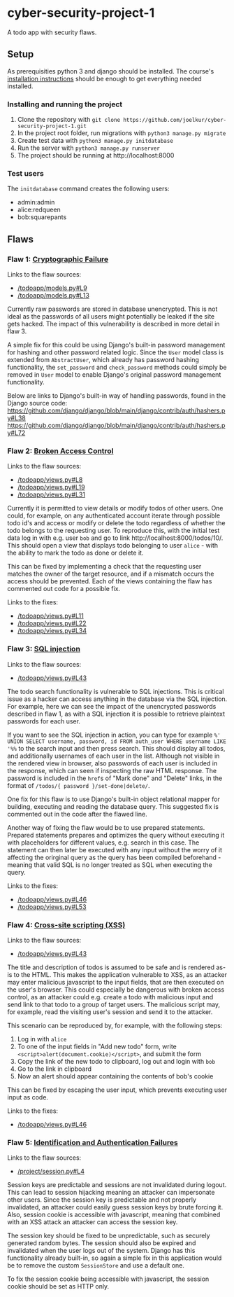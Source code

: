 # cyber-security-project-1

A todo app with security flaws.

## Setup

As prerequisities python 3 and django should be installed. The course's [installation instructions](https://cybersecuritybase.mooc.fi/installation-guide) should be enough to get everything needed installed.

### Installing and running the project
1. Clone the repository with `git clone https://github.com/joelkur/cyber-security-project-1.git`
2. In the project root folder, run migrations with `python3 manage.py migrate`
3. Create test data with `python3 manage.py initdatabase`
4. Run the server with `python3 manage.py runserver`
5. The project should be running at http://localhost:8000

### Test users
The `initdatabase` command creates the following users:

- admin:admin
- alice:redqueen
- bob:squarepants

## Flaws

### Flaw 1: [Cryptographic Failure](https://owasp.org/Top10/A02_2021-Cryptographic_Failures/)
Links to the flaw sources:
- [/todoapp/models.py#L9](/todoapp/models.py#L9)
- [/todoapp/models.py#L13](/todoapp/models.py#L13)

Currently raw passwords are stored in database unencrypted. This is not ideal as the passwords of all users might potentially be leaked if the site gets hacked. The impact of this vulnerability is described in more detail in flaw 3.

A simple fix for this could be using Django's built-in password management for hashing and other password related logic. Since the `User` model class is extended from `AbstractUser`, which already has password hashing functionality, the `set_password` and `check_password` methods could simply be removed in `User` model to enable Django's original password management functionality.

Below are links to Django's built-in way of handling passwords, found in the Django source code:
https://github.com/django/django/blob/main/django/contrib/auth/hashers.py#L38
https://github.com/django/django/blob/main/django/contrib/auth/hashers.py#L72

### Flaw 2: [Broken Access Control](https://owasp.org/Top10/A01_2021-Broken_Access_Control/)
Links to the flaw sources:
- [/todoapp/views.py#L8](/todoapp/views.py#L8)
- [/todoapp/views.py#L19](/todoapp/views.py#L19)
- [/todoapp/views.py#L31](/todoapp/views.py#L31)

Currently it is permitted to view details or modify todos of other users. One could, for example, on any authenticated account iterate through possible todo id's and access or modify or delete the todo regardless of whether the todo belongs to the requesting user. To reproduce this, with the initial test data log in with e.g. user `bob` and go to link http://localhost:8000/todos/10/. This should open a view that displays todo belonging to user `alice` - with the ability to mark the todo as done or delete it.

This can be fixed by implementing a check that the requesting user matches the owner of the target resource, and if a mismatch occurs the access should be prevented. Each of the views containing the flaw has commented out code for a possible fix.

Links to the fixes:
- [/todoapp/views.py#L11](/todoapp/views.py#L11)
- [/todoapp/views.py#L22](/todoapp/views.py#L22)
- [/todoapp/views.py#L34](/todoapp/views.py#L34)

### Flaw 3: [SQL injection](https://owasp.org/Top10/A03_2021-Injection/)
Links to the flaw sources:
- [/todoapp/views.py#L43](/todoapp/views.py#L43)

The todo search functionality is vulnerable to SQL injections. This is critical issue as a hacker can access anything in the database via the SQL injection. For example, here we can see the impact of the unencrypted passwords described in flaw 1, as with a SQL injection it is possible to retrieve plaintext passwords for each user.

If you want to see the SQL injection in action, you can type for example `%' UNION SELECT username, password, id FROM auth_user WHERE username LIKE '%%` to the search input and then press search. This should display all todos, and additionally usernames of each user in the list. Although not visible in the rendered view in browser, also passwords of each user is included in the response, which can seen if inspecting the raw HTML response. The password is included in the `href`s of "Mark done" and "Delete" links, in the format of `/todos/{ password }/set-done|delete/`.

One fix for this flaw is to use Django's built-in object relational mapper for building, executing and reading the database query. This suggested fix is commented out in the code after the flawed line.

Another way of fixing the flaw would be to use prepared statements. Prepared statements prepares and optimizes the query without executing it with placeholders for different values, e.g. search in this case. The statement can then later be executed with any input without the worry of it affecting the orirginal query as the query has been compiled beforehand - meaning that valid SQL is no longer treated as SQL when executing the query.

Links to the fixes:
- [/todoapp/views.py#L46](/todoapp/views.py#L46)
- [/todoapp/views.py#L53](/todoapp/views.py#L53)

### Flaw 4: [Cross-site scripting (XSS)](https://owasp.org/Top10/A03_2021-Injection/)
Links to the flaw sources:
- [/todoapp/views.py#L43](/todoapp/templates/todos.html#L22)

The title and description of todos is assumed to be safe and is rendered as-is to the HTML. This makes the application vulnerable to XSS, as an attacker may enter malicious javascript to the input fields, that are then executed on the user's browser. This could especially be dangerous with broken access control, as an attacker could e.g. create a todo with malicious input and send link to that todo to a group of target users. The malicious script may, for example, read the visiting user's session and send it to the attacker.

This scenario can be reproduced by, for example, with the following steps:
1. Log in with `alice`
2. To one of the input fields in "Add new todo" form, write `<script>alert(document.cookie)</script>`, and submit the form
3. Copy the link of the new todo to clipboard, log out and login with `bob`
4. Go to the link in clipboard
5. Now an alert should appear containing the contents of bob's cookie

This can be fixed by escaping the user input, which prevents executing user input as code.

Links to the fixes:
- [/todoapp/views.py#L46](/todoapp/templates/todos.html#L21)

### Flaw 5: [Identification and Authentication Failures](https://owasp.org/Top10/A07_2021-Identification_and_Authentication_Failures/)
Links to the flaw sources:
- [/project/session.py#L4](/project/session.py#L5)

Session keys are predictable and sessions are not invalidated during logout. This can lead to session hijacking meaning an attacker can impersonate other users. Since the session key is predictable and not properly invalidated, an attacker could easily guess session keys by brute forcing it. Also, session cookie is accessible with javascript, meaning that combined with an XSS attack an attacker can access the session key.

The session key should be fixed to be unpredictable, such as securely generated random bytes. The session should also be expired and invalidated when the user logs out of the system. Django has this functionality already built-in, so again a simple fix in this application would be to remove the custom `SessionStore` and use a default one.

To fix the session cookie being accessible with javascript, the session cookie should be set as HTTP only.
